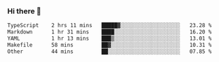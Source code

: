 ### Hi there 👋

<!--
**WShiBin/WShiBin** is a ✨ _special_ ✨ repository because its `README.md` (this file) appears on your GitHub profile.

Here are some ideas to get you started:

- 🔭 I’m currently working on ...
- 🌱 I’m currently learning ...
- 👯 I’m looking to collaborate on ...
- 🤔 I’m looking for help with ...
- 💬 Ask me about ...
- 📫 How to reach me: ...
- 😄 Pronouns: ...
- ⚡ Fun fact: ...
-->

<!--START_SECTION:waka-->

```txt
TypeScript    2 hrs 11 mins   █████▓░░░░░░░░░░░░░░░░░░░   23.28 %
Markdown      1 hr 31 mins    ████░░░░░░░░░░░░░░░░░░░░░   16.20 %
YAML          1 hr 13 mins    ███▒░░░░░░░░░░░░░░░░░░░░░   13.01 %
Makefile      58 mins         ██▓░░░░░░░░░░░░░░░░░░░░░░   10.31 %
Other         44 mins         ██░░░░░░░░░░░░░░░░░░░░░░░   07.85 %
```

<!--END_SECTION:waka-->
